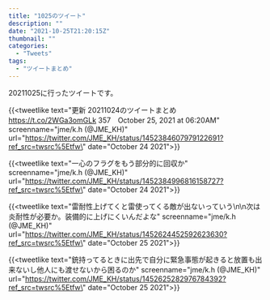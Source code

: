 ```yaml
---
title: "1025のツイート"
description: ""
date: "2021-10-25T21:20:15Z"
thumbnail: ""
categories:
  - "Tweets"
tags:
  - "ツイートまとめ"
---
```

20211025に行ったツイートです。
<!--more-->
{{<tweetlike text=\"更新 20211024のツイートまとめ https://t.co/2WGa3omGLk 357　October 25, 2021 at 06:20AM\" screenname=\"jme/k.h (@JME_KH)\" url=\"https://twitter.com/JME_KH/status/1452384607979122691?ref_src=twsrc%5Etfw\" date=\"October 24 2021\">}}

{{<tweetlike text=\"一心のフラグをもう部分的に回収か\" screenname=\"jme/k.h (@JME_KH)\" url=\"https://twitter.com/JME_KH/status/1452384996816158727?ref_src=twsrc%5Etfw\" date=\"October 24 2021\">}}

{{<tweetlike text=\"雷耐性上げてくと雷使ってくる敵が出ないっていう\n\n次は炎耐性が必要か。装備的に上げにくいんだよな\" screenname=\"jme/k.h (@JME_KH)\" url=\"https://twitter.com/JME_KH/status/1452624452592623630?ref_src=twsrc%5Etfw\" date=\"October 25 2021\">}}

{{<tweetlike text=\"銃持ってるときに出先で自分に緊急事態が起きると放置も出来ないし他人にも渡せないから困るのか\" screenname=\"jme/k.h (@JME_KH)\" url=\"https://twitter.com/JME_KH/status/1452625282976784392?ref_src=twsrc%5Etfw\" date=\"October 25 2021\">}}

